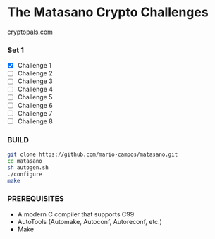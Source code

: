 # The Matasano Crypto Challenges

[cryptopals.com](http://cryptopals.com)

### Set 1

- [x] Challenge 1
- [ ] Challenge 2
- [ ] Challenge 3
- [ ] Challenge 4
- [ ] Challenge 5
- [ ] Challenge 6
- [ ] Challenge 7
- [ ] Challenge 8

### BUILD

```bash
git clone https://github.com/mario-campos/matasano.git
cd matasano
sh autogen.sh
./configure
make
```

### PREREQUISITES

* A modern C compiler that supports C99
* AutoTools (Automake, Autoconf, Autoreconf, etc.)
* Make
